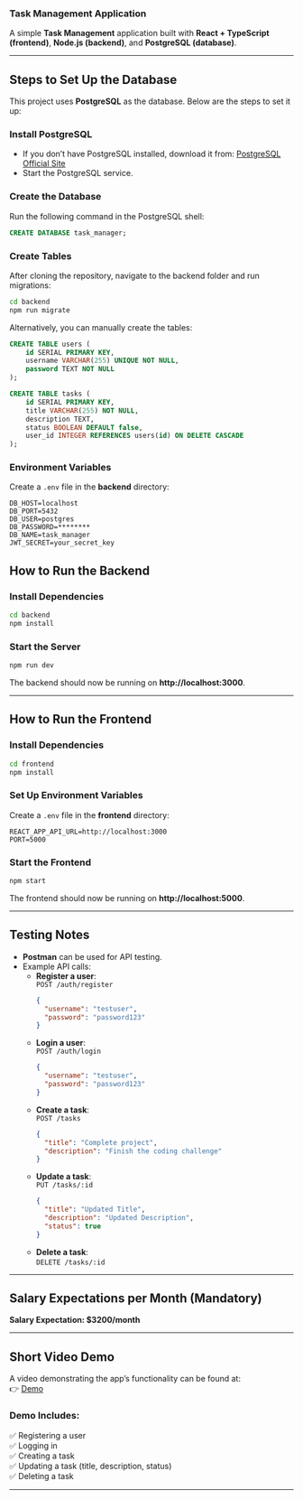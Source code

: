### **Task Management Application**

A simple **Task Management** application built with **React + TypeScript (frontend)**, **Node.js (backend)**, and **PostgreSQL (database)**.

---

## **Steps to Set Up the Database**
This project uses **PostgreSQL** as the database. Below are the steps to set it up:

### **Install PostgreSQL**
- If you don’t have PostgreSQL installed, download it from: [PostgreSQL Official Site](https://www.postgresql.org/download/)
- Start the PostgreSQL service.

### **Create the Database**
Run the following command in the PostgreSQL shell:
```sql
CREATE DATABASE task_manager;
```

### **Create Tables**
After cloning the repository, navigate to the backend folder and run migrations:
```sh
cd backend
npm run migrate
```

Alternatively, you can manually create the tables:

```sql
CREATE TABLE users (
    id SERIAL PRIMARY KEY,
    username VARCHAR(255) UNIQUE NOT NULL,
    password TEXT NOT NULL
);

CREATE TABLE tasks (
    id SERIAL PRIMARY KEY,
    title VARCHAR(255) NOT NULL,
    description TEXT,
    status BOOLEAN DEFAULT false,
    user_id INTEGER REFERENCES users(id) ON DELETE CASCADE
);
```

### **Environment Variables**
Create a `.env` file in the **backend** directory:
```
DB_HOST=localhost
DB_PORT=5432
DB_USER=postgres
DB_PASSWORD=********
DB_NAME=task_manager
JWT_SECRET=your_secret_key
```

## **How to Run the Backend**
### **Install Dependencies**
```sh
cd backend
npm install
```

### **Start the Server**
```sh
npm run dev
```

The backend should now be running on **http://localhost:3000**.

---

## **How to Run the Frontend**
### **Install Dependencies**
```sh
cd frontend
npm install
```

### **Set Up Environment Variables**
Create a `.env` file in the **frontend** directory:
```
REACT_APP_API_URL=http://localhost:3000
PORT=5000
```

### **Start the Frontend**
```sh
npm start
```
The frontend should now be running on **http://localhost:5000**.

---

## **Testing Notes**
- **Postman** can be used for API testing.
- Example API calls:
  - **Register a user**:  
    `POST /auth/register`  
    ```json
    {
      "username": "testuser",
      "password": "password123"
    }
    ```
  - **Login a user**:  
    `POST /auth/login`  
    ```json
    {
      "username": "testuser",
      "password": "password123"
    }
    ```
  - **Create a task**:  
    `POST /tasks`  
    ```json
    {
      "title": "Complete project",
      "description": "Finish the coding challenge"
    }
    ```
  - **Update a task**:  
    `PUT /tasks/:id`  
    ```json
    {
      "title": "Updated Title",
      "description": "Updated Description",
      "status": true
    }
    ```
  - **Delete a task**:  
    `DELETE /tasks/:id`

---

## **Salary Expectations per Month (Mandatory)**
**Salary Expectation: $3200/month**  

---

## **Short Video Demo**
A video demonstrating the app’s functionality can be found at:  
👉 [Demo](https://drive.google.com/file/d/10-KJI1JVWu-RXCV4Zijva2VWVMfDaaMo/view?usp=drive_link)

### **Demo Includes:**
✅ Registering a user  
✅ Logging in  
✅ Creating a task  
✅ Updating a task (title, description, status)  
✅ Deleting a task  

---



